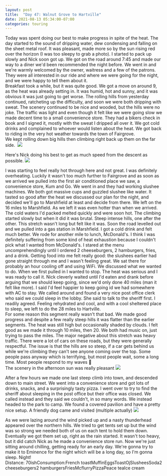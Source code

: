 ```yaml
---
layout: post
title:  "Day 47: Walnut Grove to Hartville"
date: 2021-08-13 05:34:00-07:00
categories: touring
---
```

Today was spent doing our best to make progress in spite of the heat. The day started to the sound of dripping water, dew condensing and falling on the sheet metal roof. It was pleasant, made more so by the sun rising red over the horizon (I was too sleepy to grab a photo). I started to pack up slowly and Nick soon got up. We got on the road around 7:45 and made our way to a diner we'd been recommended the night before. We went in and we're warmly welcomed by the owner, waitress and a few of the patrons. They were all interested in our ride and where we were going for the night, and we were happy to tell them about it.  
Breakfast took a while, but it was quite good. We got a move on around 9, as the heat was already setting in. It was humid, hot and sunny, and it was obvious it was just going to get worse. The rolling hills from yesterday continued, ratcheting up the difficulty, and soon we were both dripping with sweat. The scenery continued to be nice and wooded, but the hills were no joke. The traffic was light and even though it felt like we were going slow we made decent time to a small convenience store. They had a bikers check in book and I signed it, mostly with the sweat I dripped all over it. We got cold drinks and complained to whoever would listen about the heat. We got back to riding in the very hot weather towards the town of Fairgrove.  
We kept rolling down big hills then climbing right back up them on the far side. 
[![](https://lh3.googleusercontent.com/-rsfuTc1QTkM/YRZm4qf8R7I/AAAAAAAAWHE/FvFEx8frz7IVg0SqzWE1VBac1T3xqb3KwCLcBGAsYHQ/s1600/1628858041280431-0.png)](https://lh3.googleusercontent.com/-rsfuTc1QTkM/YRZm4qf8R7I/AAAAAAAAWHE/FvFEx8frz7IVg0SqzWE1VBac1T3xqb3KwCLcBGAsYHQ/s1600/1628858041280431-0.png)
  
Here's Nick doing his best to get as much speed from the descent as possible.
[![](https://lh3.googleusercontent.com/-Qg3W34loJug/YRZmtxOzD9I/AAAAAAAAWHA/TJ0oFwZ9zg8AuVTSEF2KTTmQtMbwDoYNwCLcBGAsYHQ/s1600/1628857953901220-1.png)](https://lh3.googleusercontent.com/-Qg3W34loJug/YRZmtxOzD9I/AAAAAAAAWHA/TJ0oFwZ9zg8AuVTSEF2KTTmQtMbwDoYNwCLcBGAsYHQ/s1600/1628857953901220-1.png)
  
I was starting to feel really hot through here and not great. I was definitely overheating. Luckily it wasn't too much further to Fairgrove and as soon as we arrived we pulled into the first air conditioned place we saw, a convenience store, Kum and Go. We went in and they had working slushee machines. We both got massive cups and guzzled slushee like water. It tasted so good after the heat we discussed our plan for the night, and decided we'll go to Marshfield at least and decide from there. We left on the 16 miles to Marshfield. As we left it was even hotter than when we arrived. The cold waters I'd packed melted quickly and were soon hot. The climbing started slowly but when it did it was brutal. Steep intense hills, one after the other. This stretch wasn't long but felt like it was. Soon the road levelled out and we pulled into a gas station in Marshfield. I got a cold drink and felt much better. We rode for another mile to lunch, McDonald's. I think I was definitely suffering from some kind of heat exhaustion because I couldn't pick what I wanted from McDonald's. I stared at the menu uncomprehendingly until I ordered 2 cheeseburgers, 2 hamburgers, fries, and a drink. Getting food into me felt really good: the slushees earlier had gone straight through me and I wasn't feeling great. We sat there for probably an hour cooling off and using WiFi. We discussed what we wanted to do. When we first pulled in I wanted to stop. The heat was serious and I was ready to call it. Nick cleverly waited until I'd eaten and drank before arguing that we should keep going, since we'd only done 40 miles (man it felt like more). I said I'd feel happier to keep going id we had somewhere with AC to stay. We called around and found a very nice post office clerk who said we could sleep in the lobby. She said to talk to the sheriff first. I readily agreed. Feeling rehydrated and cool, and with a cool sheltered place to sleep, we left to do the 28 miles to Hartville.  
For some reason this segment really wasn't that bad. We made good progress and despite a few really steep hills it was flatter than the earlier segments. The heat was still high but occasionally shaded by clouds. I felt good as we made it through 10 miles, then 20. We both had music on, just trying to pass the miles. The major negative about this stretch was heavy traffic. There were a lot of cars on these roads, but they were generally respectful. The issue is that the hills are so steep, if a car gets behind us while we're climbing they can't see anyone coming over the top. Some people pass anyway which is terrifying, but most people wait, some a long time. Most people respond to my waves 👋  
The scenery in the afternoon sun was really pleasant
[![](https://lh3.googleusercontent.com/-ozuFpoaTQHg/YRZmYPZRSXI/AAAAAAAAWG0/ZQxlH9wU7oYiqqi0gXbQA0JdZZN1_NLVQCLcBGAsYHQ/s1600/1628857901254143-2.png)](https://lh3.googleusercontent.com/-ozuFpoaTQHg/YRZmYPZRSXI/AAAAAAAAWG0/ZQxlH9wU7oYiqqi0gXbQA0JdZZN1_NLVQCLcBGAsYHQ/s1600/1628857901254143-2.png)
  
After a few hours we made one last steep climb into town, and descended down to main street. We went into a convenience store and got lots of drinks, snacks, and a surprisingly tasty pizza. I went over to try to find the sheriff about sleeping in the post office but their office was closed. We called instead and they said we couldn't, in so many words. We instead headed to the park to camp. We found a covered pavilion and have a pretty nice setup. A friendly dog came and visited (multiple actually)
[![](https://lh3.googleusercontent.com/-Z1j2PVO5A1w/YRZmK-VStTI/AAAAAAAAWGw/KheFbHfT3y8NwKNjDOYYBSaP0MeW01hNQCLcBGAsYHQ/s1600/1628857880136642-3.png)](https://lh3.googleusercontent.com/-Z1j2PVO5A1w/YRZmK-VStTI/AAAAAAAAWGw/KheFbHfT3y8NwKNjDOYYBSaP0MeW01hNQCLcBGAsYHQ/s1600/1628857880136642-3.png)
  
As we were lazing around the wind picked up and a nasty thunderhead appeared over the northern hills. We tried to get tents set up but the wind was so strong we needed both of us on each tent to hold them down. Eventually we got them set up, right as the rain started. It wasn't too heavy, but it did catch Nick as he made a convenience store run. Now we're just sitting around chilling, getting ready for an early day. We're gonna try to make it to Eminence for the night which will be a long day, so I'm gonna sleep. Night!  
Distance: 70ishConsumption:French toastMuffinEggsToastOjSlusheesSoda2 cheeseburgers2 hamburgersFriesMcflurryPizzaPeace teaIce cream

